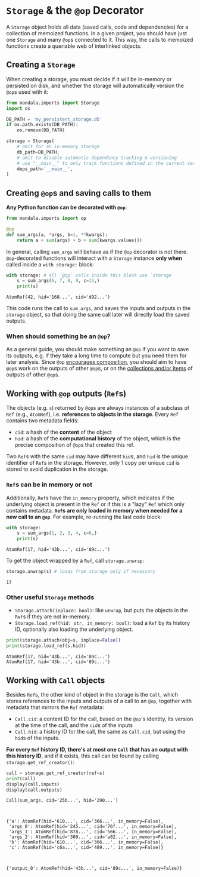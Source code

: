 # `Storage` & the `@op` Decorator
A `Storage` object holds all data (saved calls, code and dependencies) for a
collection of memoized functions. In a given project, you should have just one
`Storage` and many `@op`s connected to it. This way, the calls to memoized
functions create a queriable web of interlinked objects.  


## Creating a `Storage`

When creating a storage, you must decide if it will be in-memory or persisted on
disk, and whether the storage will automatically version the `@op`s used with
it:


```python
from mandala.imports import Storage
import os

DB_PATH = 'my_persistent_storage.db'
if os.path.exists(DB_PATH):
    os.remove(DB_PATH)

storage = Storage(
    # omit for an in-memory storage
    db_path=DB_PATH,
    # omit to disable automatic dependency tracking & versioning
    # use "__main__" to only track functions defined in the current session
    deps_path='__main__', 
)
```

## Creating `@op`s and saving calls to them
**Any Python function can be decorated with `@op`**:


```python
from mandala.imports import op

@op 
def sum_args(a, *args, b=1, **kwargs):
    return a + sum(args) + b + sum(kwargs.values())
```

In general, calling `sum_args` will behave as if the `@op` decorator is not
there. `@op`-decorated functions will interact with a `Storage` instance **only
when** called inside a `with storage:` block:


```python
with storage: # all `@op` calls inside this block use `storage`
    s = sum_args(6, 7, 8, 9, c=11,)
    print(s)
```

    AtomRef(42, hid='168...', cid='d92...')


This code runs the call to `sum_args`, and saves the inputs and outputs in the
`storage` object, so that doing the same call later will directly load the saved
outputs.

### When should something be an `@op`?
As a general guide, you should make something an `@op` if you want to save its
outputs, e.g. if they take a long time to compute but you need them for later
analysis. Since `@op` [encourages
composition](https://amakelov.github.io/mandala/02_retracing/#how-op-encourages-composition),
you should aim to have `@op`s work on the outputs of other `@op`s, or on the
[collections and/or items](https://amakelov.github.io/mandala/05_collections/)
of outputs of other `@op`s.

## Working with `@op` outputs (`Ref`s)
The objects (e.g. `s`) returned by `@op`s are always instances of a subclass of
`Ref` (e.g., `AtomRef`), i.e.  **references to objects in the storage**. Every
`Ref` contains two metadata fields:

- `cid`: a hash of the **content** of the object
- `hid`: a hash of the **computational history** of the object, which is the precise
composition of `@op`s that created this ref.  

Two `Ref`s with the same `cid` may have different `hid`s, and `hid` is the
unique identifier of `Ref`s in the storage. However, only 1 copy per unique
`cid` is stored to avoid duplication in the storage.

### `Ref`s can be in memory or not
Additionally, `Ref`s have the `in_memory` property, which indicates if the
underlying object is present in the `Ref` or if this is a "lazy" `Ref` which
only contains metadata. **`Ref`s are only loaded in memory when needed for a new
call to an `@op`**. For example, re-running the last code block:


```python
with storage:
    s = sum_args(1, 2, 3, 4, c=6,)
    print(s)
```

    AtomRef(17, hid='43b...', cid='89c...')


To get the object wrapped by a `Ref`, call `storage.unwrap`:


```python
storage.unwrap(s) # loads from storage only if necessary
```




    17



### Other useful `Storage` methods

- `Storage.attach(inplace: bool)`: like `unwrap`, but puts the objects in the
`Ref`s if they are not in-memory.
- `Storage.load_ref(hid: str, in_memory: bool)`: load a `Ref` by its history ID,
optionally also loading the underlying object.


```python
print(storage.attach(obj=s, inplace=False))
print(storage.load_ref(s.hid))
```

    AtomRef(17, hid='43b...', cid='89c...')
    AtomRef(17, hid='43b...', cid='89c...')


## Working with `Call` objects
Besides `Ref`s, the other kind of object in the storage is the `Call`, which
stores references to the inputs and outputs of a call to an `@op`, together with
metadata that mirrors the `Ref` metadata:

- `Call.cid`: a content ID for the call, based on the `@op`'s identity, its
version at the time of the call, and the `cid`s of the inputs
- `Call.hid`: a history ID for the call, the same as `Call.cid`, but using the 
`hid`s of the inputs.

**For every `Ref` history ID, there's at most one `Call` that has an output with
this history ID**, and if it exists, this call can be found by calling
`storage.get_ref_creator()`: 


```python
call = storage.get_ref_creator(ref=s)
print(call)
display(call.inputs)
display(call.outputs)
```

    Call(sum_args, cid='25b...', hid='290...')



    {'a': AtomRef(hid='610...', cid='366...', in_memory=False),
     'args_0': AtomRef(hid='245...', cid='76f...', in_memory=False),
     'args_1': AtomRef(hid='878...', cid='566...', in_memory=False),
     'args_2': AtomRef(hid='309...', cid='a82...', in_memory=False),
     'b': AtomRef(hid='610...', cid='366...', in_memory=False),
     'c': AtomRef(hid='c6a...', cid='489...', in_memory=False)}



    {'output_0': AtomRef(hid='43b...', cid='89c...', in_memory=False)}

